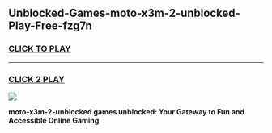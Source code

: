
## Unblocked-Games-moto-x3m-2-unblocked-Play-Free-fzg7n
<h3>
<a href="https://premium76.site?title=moto-x3m-2-unblocked&ref=23A">CLICK TO PLAY</a></h3>
<hr>

<h3>
<a href="https://premium76.site?title=moto-x3m-2-unblocked&ref=23A">CLICK 2 PLAY</a>
  
</h3>

<a href="https://premium76.site?title=moto-x3m-2-unblocked&ref=23A"><img src="https://clearcache.store/games.png"></a>


**moto-x3m-2-unblocked games unblocked: Your Gateway to Fun and Accessible Online Gaming**
